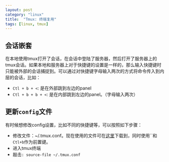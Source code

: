 ```yaml
---
layout: post
category: "linux"
title:  "Tmux: 终端复用"
tags: [linux, tmux]
---
```


## 会话嵌套

在本地使用tmux打开了会话，在会话中登陆了服务器，然后打开了服务器上的tmux会话。如果本地和服务器上对于快捷键的设置是一样的，那么输入快捷键时只能被外部的会话捕捉到。可以通过对快捷键字母输入两次的方式将命令传入到内层的会话，比如：

* `Ctl + b + <`: 是在外部跳到左边的panel
* `Ctl + b + b + <`: 是在内部跳到左边的panel。（字母输入两次）

## 更新`config`文件

有时候想修改config设置，比如不同的快捷键等，可以按照如下步骤：

- 修改文件：~/.tmux.conf。现在使用的文件可在[这里](https://github.com/Tsinghua-gongjing/blog_codes/blob/master/files/tmux.conf)下载到，同时使用``和`Ctl+b`作为前置键。
- 进入tmux终端
- 敲击`: source-file ~/.tmux.conf`